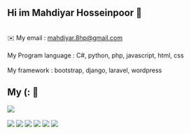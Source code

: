 ## Hi im Mahdiyar Hosseinpoor 👋

<br>
 ✉️ My email : <a href="mailto:mahdiyar.8hp@gmail.com">mahdiyar.8hp@gmail.com</a>
<br><br>
My Program language : C#, python, php, javascript, html, css
<br><br>
My framework : bootstrap, django, laravel, wordpress<br>

## My (: 🔧
<a href="https://github.com/Mahdiyar-Hosseinpoor">
<img align="center" src="https://github-readme-stats.vercel.app/api/top-langs/?username=Mahdiyar-Hosseinpoor" />
</a>
<br><br>
<img src="https://img.shields.io/badge/OS-Linux-informational?style=flat&logo=ubuntu&logoColor=white&color=informational">
<img src="https://img.shields.io/badge/Editor-VsCode-informational?style=flat&logo=visual-studio-code&logoColor=white&color=informational">
<img src="https://img.shields.io/badge/Code-php-informational?style=flat&logo=php&logoColor=white&color=informational">
<img src="https://img.shields.io/badge/Code-python-informational?style=flat&logo=python&logoColor=white&color=informational">
<img src="https://img.shields.io/badge/Code-CSharp-informational?style=flat&logo=CSharp&logoColor=white&color=informational">
<img src="https://img.shields.io/badge/Code-JS-informational?style=flat&logo=javascript&logoColor=white&color=informational">
<!--
**Mahdiyar-Hosseinpoor/Mahdiyar-Hosseinpoor** is a ✨ _special_ ✨ repository because its `README.md` (this file) appears on your GitHub profile.

Here are some ideas to get you started:

- 🔭 I’m currently working on ...
- 🌱 I’m currently learning ...
- 👯 I’m looking to collaborate on ...
- 🤔 I’m looking for help with ...
- 💬 Ask me about ...
- 📫 How to reach me: ...
- 😄 Pronouns: ...
- ⚡ Fun fact: ...
-->
